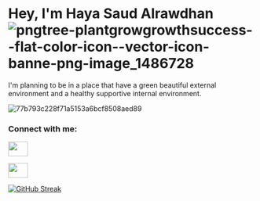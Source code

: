 # Hey, I'm Haya Saud Alrawdhan ![pngtree-plantgrowgrowthsuccess--flat-color-icon--vector-icon-banne-png-image_1486728](https://user-images.githubusercontent.com/92260175/144744912-4e875aae-1c87-43f2-af52-6c47c1df6886.jpg)





I'm planning to be in a place that have a green beautiful external environment and a healthy supportive internal environment.


![77b793c228f71a5153a6bcf8508aed89](https://user-images.githubusercontent.com/92260175/144722409-c110dd6f-ea79-43c4-b614-ec2fbacd3124.jpg)

<h3 align="left">Connect with me:</h3>
<p align="left">
<a href="https://twitter.com/HaySaudd" target="blank"><img align="center" src="https://cdn.jsdelivr.net/npm/simple-icons@3.0.1/icons/twitter.svg" alt="" height="30" width="40" /></a>
  
<a href="https://www.linkedin.com/in/haya-saud-alrawdhan-6ba293128/" target="blank"><img align="center" src="https://cdn.jsdelivr.net/npm/simple-icons@3.0.1/icons/linkedin.svg" alt="" height="30" width="40" /></a>
   
</p>




[![GitHub Streak](https://github-readme-streak-stats.herokuapp.com/?user=DenverCoder1)](https://git.io/streak-stats)
